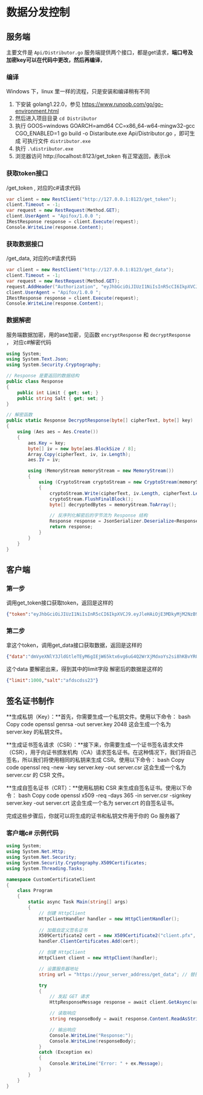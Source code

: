 # 数据分发控制

## 服务端
主要文件是 `Api/Distributor.go`
服务端提供两个接口，都是get请求，**端口号及加密key可以在代码中更改，然后再编译**，

### 编译
Windows 下，linux 里一样的流程，只是安装和编译稍有不同
1. 下安装 golang1.22.0，参见 https://www.runoob.com/go/go-environment.html
2. 然后进入项目目录 `cd Distributor`
3. 执行 GOOS=windows GOARCH=amd64 CC=x86_64-w64-mingw32-gcc CGO_ENABLED=1 go build -o Distaribute.exe Api/Distributor.go ，即可生成 可执行文件 `distributor.exe`
4. 执行 `.\distributor.exe`
5. 浏览器访问 http://localhost:8123/get_token 有正常返回，表示ok

### 获取token接口
/get_token , 对应的c#请求代码
```c#
var client = new RestClient("http://127.0.0.1:8123/get_token");
client.Timeout = -1;
var request = new RestRequest(Method.GET);
client.UserAgent = "Apifox/1.0.0 ";
IRestResponse response = client.Execute(request);
Console.WriteLine(response.Content);
```
### 获取数据接口
/get_data, 对应的c#请求代码
```c#
var client = new RestClient("http://127.0.0.1:8123/get_data");
client.Timeout = -1;
var request = new RestRequest(Method.GET);
request.AddHeader("Authorization", "eyJhbGciOiJIUzI1NiIsInR5cCI6IkpXVCJ9.eyJleHAiOjE3MDkyMjM2NzB9.iN62a7GJQ6nVWoi5wVTfn2PUp67rV83xi7vw9--Pumg");
client.UserAgent = "Apifox/1.0.0 ";
IRestResponse response = client.Execute(request);
Console.WriteLine(response.Content);
```
### 数据解密
服务端数据加密，用的ase加密，见函数 `encryptResponse` 和 `decryptResponse` ， 对应c#解密代码
```c#
using System;
using System.Text.Json;
using System.Security.Cryptography;

// Response 是要返回的数据结构
public class Response
{
    public int Limit { get; set; }
    public string Salt { get; set; }
}

// 解密函数
public static Response DecryptResponse(byte[] cipherText, byte[] key)
{
    using (Aes aes = Aes.Create())
    {
        aes.Key = key;
        byte[] iv = new byte[aes.BlockSize / 8];
        Array.Copy(cipherText, iv, iv.Length);
        aes.IV = iv;

        using (MemoryStream memoryStream = new MemoryStream())
        {
            using (CryptoStream cryptoStream = new CryptoStream(memoryStream, aes.CreateDecryptor(), CryptoStreamMode.Write))
            {
                cryptoStream.Write(cipherText, iv.Length, cipherText.Length - iv.Length);
                cryptoStream.FlushFinalBlock();
                byte[] decryptedBytes = memoryStream.ToArray();

                // 反序列化解密后的字节流为 Response 结构
                Response response = JsonSerializer.Deserialize<Response>(decryptedBytes);
                return response;
            }
        }
    }
}
```




## 客户端
### 第一步
调用get_token接口获取token，返回是这样的
```json
{"token":"eyJhbGciOiJIUzI1NiIsInR5cCI6IkpXVCJ9.eyJleHAiOjE3MDkyMjM2NzB9.iN62a7GJQ6nVWoi5wVTfn2PUp67rV83xi7vw9--Pumg"}
```
### 第二步
拿这个token，调用get_data接口获取数据，返回是这样的
```json
{"data":"dmVyeXNlY3JldGtleTEyM6gIEjW65ktx6vg6uG4Q2WrXjMdxoYs2si8hKBvYROS9pOgwD9Cdvxo="}
```
这个data 要解密出来，得到其中的limit字段
解密后的数据是这样的
```json
{"limit":1000,"salt":"afdscdss23"}
```

## 签名证书制作
**生成私钥（Key）：**首先，你需要生成一个私钥文件。使用以下命令：
bash
Copy code
openssl genrsa -out server.key 2048
这会生成一个名为 server.key 的私钥文件。

**生成证书签名请求（CSR）：**接下来，你需要生成一个证书签名请求文件（CSR），用于向证书颁发机构（CA）请求签名证书。在这种情况下，我们将自己签名，所以我们将使用相同的私钥来生成 CSR。使用以下命令：
bash
Copy code
openssl req -new -key server.key -out server.csr
这会生成一个名为 server.csr 的 CSR 文件。

**生成自签名证书（CRT）：**使用私钥和 CSR 来生成自签名证书。使用以下命令：
bash
Copy code
openssl x509 -req -days 365 -in server.csr -signkey server.key -out server.crt
这会生成一个名为 server.crt 的自签名证书。

完成这些步骤后，你就可以将生成的证书和私钥文件用于你的 Go 服务器了

### 客户端c# 示例代码
```c#
using System;
using System.Net.Http;
using System.Net.Security;
using System.Security.Cryptography.X509Certificates;
using System.Threading.Tasks;

namespace CustomCertificateClient
{
    class Program
    {
        static async Task Main(string[] args)
        {
            // 创建 HttpClient
            HttpClientHandler handler = new HttpClientHandler();
            
            // 加载自定义签名证书
            X509Certificate2 cert = new X509Certificate2("client.pfx", "password"); // 你的客户端证书路径和密码
            handler.ClientCertificates.Add(cert);

            // 创建 HttpClient
            HttpClient client = new HttpClient(handler);

            // 设置服务器地址
            string url = "https://your_server_address/get_data"; // 替换为你的服务器地址

            try
            {
                // 发起 GET 请求
                HttpResponseMessage response = await client.GetAsync(url);

                // 读取响应
                string responseBody = await response.Content.ReadAsStringAsync();

                // 输出响应
                Console.WriteLine("Response:");
                Console.WriteLine(responseBody);
            }
            catch (Exception ex)
            {
                Console.WriteLine("Error: " + ex.Message);
            }
        }
    }
}

```

